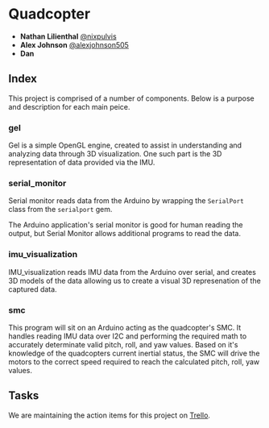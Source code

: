 # Quadcopter

 * __Nathan Lilienthal__ [@nixpulvis](https://github.com/nixpulvis)
 * __Alex Johnson__ [@alexjohnson505](https://github.com/alexjohnson505)
 * __Dan__ []()

## Index

This project is comprised of a number of components. Below is a purpose and description for each main peice.

### gel

Gel is a simple OpenGL engine, created to assist in understanding and analyzing data through 3D visualization. One such part is the 3D representation of data provided via the IMU.

### serial_monitor

Serial monitor reads data from the Arduino by wrapping the `SerialPort` class from the `serialport` gem.

The Arduino application's serial monitor is good for human reading the output, but Serial Monitor allows additional programs to read the data.

### imu_visualization

IMU_visualization reads IMU data from the Arduino over serial, and creates 3D models of the data allowing us to create a visual 3D represenation of the captured data.

### smc

This program will sit on an Arduino acting as the quadcopter's SMC. It handles reading IMU data over I2C and performing the required math to accurately determinate valid pitch, roll, and yaw values. Based on it's knowledge of the quadcopters current inertial status, the SMC will drive the motors to the correct speed required to reach the calculated pitch, roll, yaw values.

## Tasks

We are maintaining the action items for this project on [Trello](https://trello.com/b/EygHwZfX).